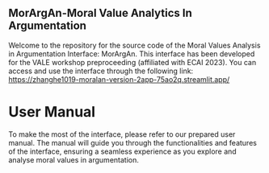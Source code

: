 ## MorArgAn-Moral Value Analytics In Argumentation
Welcome to the repository for the source code of the Moral Values Analysis in Argumentation Interface: MorArgAn. This interface has been developed for the VALE workshop preproceeding (affiliated with ECAI 2023). You can access and use the interface through the following link: https://zhanghe1019-moralan-version-2app-75ao2q.streamlit.app/

# User Manual
To make the most of the interface, please refer to our prepared user manual. The manual will guide you through the functionalities and features of the interface, ensuring a seamless experience as you explore and analyse moral values in argumentation.
